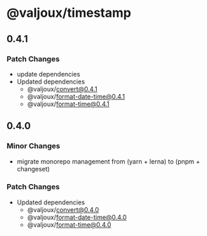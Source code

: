# @valjoux/timestamp

## 0.4.1

### Patch Changes

- update dependencies
- Updated dependencies
  - @valjoux/convert@0.4.1
  - @valjoux/format-date-time@0.4.1
  - @valjoux/format-time@0.4.1

## 0.4.0

### Minor Changes

- migrate monorepo management from (yarn + lerna) to (pnpm + changeset)

### Patch Changes

- Updated dependencies
  - @valjoux/convert@0.4.0
  - @valjoux/format-date-time@0.4.0
  - @valjoux/format-time@0.4.0
